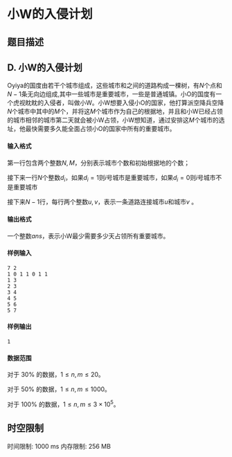 # 小W的入侵计划

## 题目描述

## D. 小W的入侵计划

Oyiya的国度由若干个城市组成，这些城市和之间的道路构成一棵树，有$N$个点和$N-1$条无向边组成,其中一些城市是重要城市，一些是普通城镇。小O的国度有一个虎视眈眈的入侵者，叫做小W。小W想要入侵小O的国家，他打算派空降兵空降$N$个城市中其中的$M$个，并将这$M$个城市作为自己的根据地，并且和小W已经占领的城市相邻的城市第二天就会被小W占领，小W想知道，通过安排这$M$个城市的选址，他最快需要多久能全面占领小O的国家中所有的重要城市。

#### 输入格式
第一行包含两个整数$N,M$，分别表示城市个数和初始根据地的个数；

接下来一行$N$个整数$d_i$，如果$d_i=1$则$i$号城市是重要城市，如果$d_i=0$则$i$号城市不是重要城市

接下来$N-1$行，每行两个整数$u,v$，表示一条道路连接城市$u$和城市$v$ 。

#### 输出格式
一个整数$ans$，表示小W最少需要多少天占领所有重要城市。


#### 样例输入
```
7 2
1 0 1 1 0 1 1
1 3
2 3
3 4
4 5
5 6
5 7
```

#### 样例输出
```
1
```

#### 数据范围
对于 $30\%$ 的数据，$1 \leq n, m \leq 20$。

对于 $50\%$ 的数据，$1 \leq n, m \leq 1000$。

对于 $100\%$ 的数据，$1 \leq n, m \leq 3 \times 10 ^ 5$。




## 时空限制

时间限制: 1000 ms
内存限制: 256 MB
